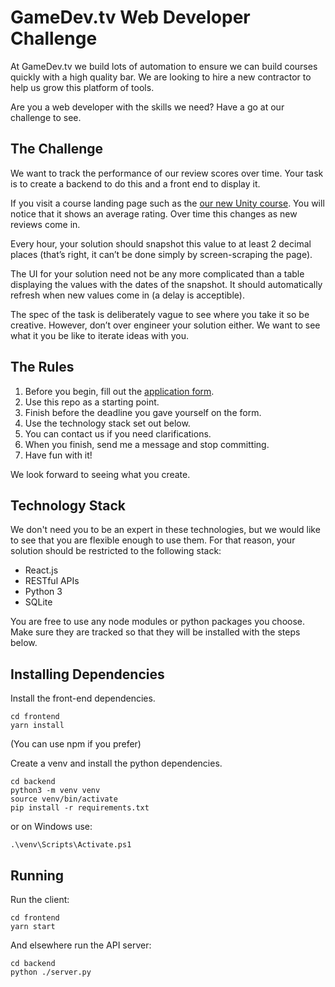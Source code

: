# GameDev.tv Web Developer Challenge

At GameDev.tv we build lots of automation to ensure we can build courses quickly with a high quality bar. We are looking to hire a new contractor to help us grow this platform of tools.

Are you a web developer with the skills we need? Have a go at our challenge to see.

## The Challenge

We want to track the performance of our review scores over time. Your task is to create a backend to do this and a front end to display it.

If you visit a course landing page such as the [our new Unity course](https://www.udemy.com/unitycourse2/). You will notice that it shows an average rating. Over time this changes as new reviews come in.

Every hour, your solution should snapshot this value to at least 2 decimal places (that’s right, it can’t be done simply by screen-scraping the page).

The UI for your solution need not be any more complicated than a table displaying the values with the dates of the snapshot. It should automatically refresh when new values come in (a delay is acceptible).

The spec of the task is deliberately vague to see where you take it so be creative. However, don’t over engineer your solution either. We want to see what it you be like to iterate ideas with you.

## The Rules

1. Before you begin, fill out the [application form](https://goo.gl/forms/xvMqt1Zq55obCmK52).
1. Use this repo as a starting point.
1. Finish before the deadline you gave yourself on the form.
1. Use the technology stack set out below.
1. You can contact us if you need clarifications.
1. When you finish, send me a message and stop committing.
1. Have fun with it!

We look forward to seeing what you create.

## Technology Stack

We don't need you to be an expert in these technologies, but we would like to see that you are flexible enough to use them. For that reason, your solution should be restricted to the following stack:

+ React.js
+ RESTful APIs
+ Python 3
+ SQLite

You are free to use any node modules or python packages you choose. Make sure they are tracked so that they will be installed with the steps below.

## Installing Dependencies

Install the front-end dependencies.
```
cd frontend
yarn install
```
(You can use npm if you prefer)

Create a venv and install the python dependencies.
```
cd backend
python3 -m venv venv
source venv/bin/activate
pip install -r requirements.txt
```

or on Windows use:
```
.\venv\Scripts\Activate.ps1
```

## Running

Run the client:
```
cd frontend
yarn start
```

And elsewhere run the API server:
```
cd backend
python ./server.py
```

